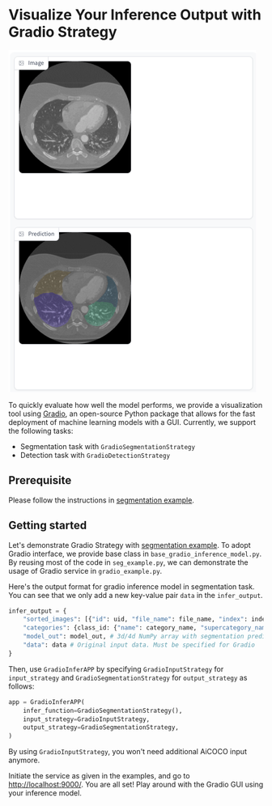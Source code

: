 # Visualize Your Inference Output with Gradio Strategy

![Gradio example](./images/gradio_example.png)

To quickly evaluate how well the model performs, we provide a visualization tool using [Gradio](https://github.com/gradio-app/gradio), an open-source Python package that allows for the fast deployment of machine learning models with a GUI. Currently, we support the following tasks:

* Segmentation task with `GradioSegmentationStrategy`
* Detection task with `GradioDetectionStrategy`

## Prerequisite

Please follow the instructions in [segmentation example](./segmentation_example.md).

## Getting started

Let's demonstrate Gradio Strategy with [segmentation example](./segmentation_example.md). To adopt Gradio interface, we provide base class in `base_gradio_inference_model.py`. By reusing most of the code in `seg_example.py`, we can demonstrate the usage of Gradio service in `gradio_example.py`.

Here's the output format for gradio inference model in segmentation task. You can see that we only add a new key-value pair `data` in the `infer_output`.

```python
infer_output = {
    "sorted_images": [{"id": uid, "file_name": file_name, "index": index, ...}, ...],
    "categories": {class_id: {"name": category_name, "supercategory_name": supercategory_name, display: True, ...}, ...},
    "model_out": model_out, # 3d/4d NumPy array with segmentation predictions.
    "data": data # Original input data. Must be specified for Gradio
}
```

Then, use `GradioInferAPP` by specifying `GradioInputStrategy` for `input_strategy` and `GradioSegmentationStrategy` for `output_strategy` as follows:

```python
app = GradioInferAPP(
    infer_function=GradioSegmentationStrategy(),
    input_strategy=GradioInputStrategy,
    output_strategy=GradioSegmentationStrategy,
)
```

By using `GradioInputStrategy`, you won't need additional AiCOCO input anymore.

Initiate the service as given in the examples, and go to <http://localhost:9000/>. You are all set! Play around with the Gradio GUI using your inference model.
